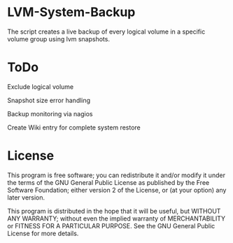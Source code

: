 LVM-System-Backup
=================

The script creates a live backup of every logical volume in a specific volume group using lvm snapshots.

ToDo
=================
Exclude logical volume

Snapshot size error handling

Backup monitoring via nagios

Create Wiki entry for complete system restore


License
=================

This program is free software; you can redistribute it and/or modify it under the terms of the GNU General Public License as published by the Free Software Foundation; either version 2 of the License, or (at your option) any later version.

This program is distributed in the hope that it will be useful, but WITHOUT ANY WARRANTY; without even the implied warranty of MERCHANTABILITY or FITNESS FOR A PARTICULAR PURPOSE.  See the GNU General Public License for more details.
